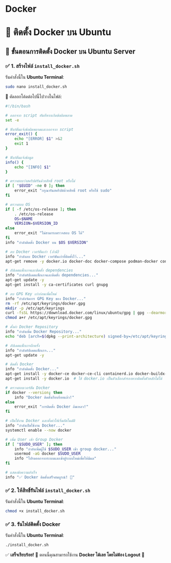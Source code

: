 # Docker
# 🚀 ติดตั้ง Docker บน Ubuntu

## 📌 ขั้นตอนการติดตั้ง Docker บน Ubuntu Server

### ✅ 1. สร้างไฟล์ `install_docker.sh`
รันคำสั่งนี้ใน **Ubuntu Terminal**:
```sh
sudo nano install_docker.sh
```
📌 คัดลอกโค้ดต่อไปนี้ไปวางในไฟล์:

```sh
#!/bin/bash

# ออกจาก script ทันทีหากเกิดข้อผิดพลาด
set -e

# ฟังก์ชันแจ้งข้อผิดพลาดและออกจาก script
error_exit() {
    echo "[ERROR] $1" >&2
    exit 1
}

# ฟังก์ชันแจ้งข้อมูล
info() {
    echo "[INFO] $1"
}

# ตรวจสอบว่าสคริปต์รันด้วยสิทธิ์ root หรือไม่
if [ "$EUID" -ne 0 ]; then
    error_exit "กรุณารันสคริปต์ด้วยสิทธิ์ root หรือใช้ sudo"
fi

# ตรวจสอบ OS
if [ -f /etc/os-release ]; then
    . /etc/os-release
    OS=$NAME
    VERSION=$VERSION_ID
else
    error_exit "ไม่สามารถตรวจสอบ OS ได้"
fi
info "กำลังติดตั้ง Docker บน $OS $VERSION"

# ลบ Docker เวอร์ชันเก่า (ถ้ามี)
info "กำลังลบ Docker เวอร์ชันเก่าที่ติดตั้งไว้..."
apt-get remove -y docker.io docker-doc docker-compose podman-docker containerd runc || true

# อัปเดตแพ็กเกจและติดตั้ง dependencies
info "กำลังอัปเดตแพ็กเกจและติดตั้ง dependencies..."
apt-get update -y
apt-get install -y ca-certificates curl gnupg

# ลบ GPG Key เก่าก่อนเพิ่มใหม่
info "กำลังจัดการ GPG Key ของ Docker..."
rm -rf /etc/apt/keyrings/docker.gpg
mkdir -p /etc/apt/keyrings
curl -fsSL https://download.docker.com/linux/ubuntu/gpg | gpg --dearmor -o /etc/apt/keyrings/docker.gpg
chmod a+r /etc/apt/keyrings/docker.gpg

# ตั้งค่า Docker Repository
info "กำลังเพิ่ม Docker Repository..."
echo "deb [arch=$(dpkg --print-architecture) signed-by=/etc/apt/keyrings/docker.gpg] https://download.docker.com/linux/ubuntu $(lsb_release -cs) stable" | tee /etc/apt/sources.list.d/docker.list > /dev/null

# อัปเดตแพ็กเกจอีกครั้ง
info "กำลังอัปเดตแพ็กเกจ..."
apt-get update -y

# ติดตั้ง Docker
info "กำลังติดตั้ง Docker..."
apt-get install -y docker-ce docker-ce-cli containerd.io docker-buildx-plugin docker-compose-plugin || \
apt-get install -y docker.io  # ใช้ docker.io เป็นตัวเลือกสำรองหากติดตั้งตัวหลักไม่ได้

# ตรวจสอบเวอร์ชัน Docker
if docker --version; then
    info "Docker ติดตั้งเรียบร้อยแล้ว!"
else
    error_exit "การติดตั้ง Docker ล้มเหลว!"
fi

# เปิดใช้งาน Docker และตั้งค่าให้เริ่มอัตโนมัติ
info "กำลังเปิดใช้งาน Docker..."
systemctl enable --now docker

# เพิ่ม User เข้า Group Docker
if [ "$SUDO_USER" ]; then
    info "กำลังเพิ่มผู้ใช้ $SUDO_USER เข้า group docker..."
    usermod -aG docker $SUDO_USER
    info "โปรดออกจากระบบและเข้าสู่ระบบใหม่เพื่อให้มีผล"
fi

# แสดงข้อความสำเร็จ
info "✅ Docker ติดตั้งเสร็จสมบูรณ์! 🚀"
```

### ✅ 2. ให้สิทธิ์รันไฟล์ `install_docker.sh`
รันคำสั่งนี้ใน **Ubuntu Terminal**:
```sh
chmod +x install_docker.sh
```

### ✅ 3. รันไฟล์ติดตั้ง Docker
รันคำสั่งนี้ใน **Ubuntu Terminal**:
```sh
./install_docker.sh
```

✅ **เสร็จเรียบร้อย!** 🚀 ตอนนี้คุณสามารถใช้งาน **Docker ได้เลย โดยไม่ต้อง Logout** 🎉
